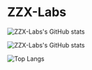 # ZZX-Labs

![ZZX-Labs's GitHub stats](https://github-readme-stats-zzx-labs.vercel.app/api?username=ZZX-Labs&show_icons=true&theme=chartreuse-dark)

![ZZX-Labs's GitHub stats](https://github-readme-stats-zzx-labs.vercel.app/api?username=ZZX-Labs\&rank_icon=percentile&theme=chartreuse-dark)

![Top Langs](https://github-readme-stats.vercel.app/api/top-langs/?username=ZZX-Labs&layout=compact&langs_count=8&theme=chartreuse-dark)

